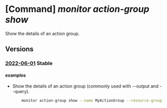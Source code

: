 # [Command] _monitor action-group show_

Show the details of an action group.

## Versions

### [2022-06-01](/Resources/mgmt-plane/L3N1YnNjcmlwdGlvbnMve30vcmVzb3VyY2Vncm91cHMve30vcHJvdmlkZXJzL21pY3Jvc29mdC5pbnNpZ2h0cy9hY3Rpb25ncm91cHMve30=/2022-06-01.xml) **Stable**

<!-- mgmt-plane /subscriptions/{}/resourcegroups/{}/providers/microsoft.insights/actiongroups/{} 2022-06-01 -->

#### examples

- Show the details of an action group (commonly used with --output and --query).
    ```bash
        monitor action-group show --name MyActionGroup --resource-group MyResourceGroup
    ```

